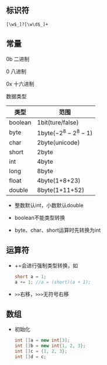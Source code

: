 ## 标识符

`[\w$_]?[\w\d$_]+`



## 常量

0b 二进制

0	八进制

0x  十六进制



数据类型

| 类型    | 范围                |
| ------- | ------------------- |
| boolean | 1bit(ture/false)    |
| byte    | 1byte($-2^8-2^8-1$) |
| char    | 2byte(unicode)      |
| short   | 2byte               |
| int     | 4byte               |
| long    | 8byte               |
| float   | 4byte(1+8+23)       |
| double  | 8byte(1+11+52)      |

- 整数默认int，小数默认double

- boolean不能类型转换

- byte、char、short运算时先转换为int



## 运算符

- +=会进行强制类型转换，如

  ```java
  short a = 1;
  a += 1; //a = (short)(a + 1);
  ```

- `>>`右移，`>>>`无符号右移



## 数组

- 初始化

  ```java
  int []a = new int[3];
  int []b = new int{1, 2, 3};
  int []c = {1, 2, 3};
  int []d = c;
  ```